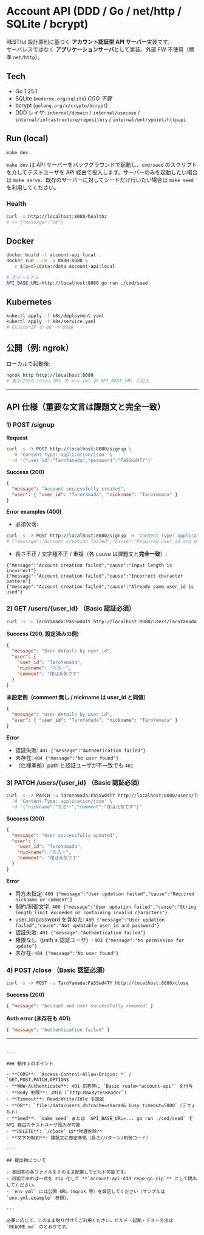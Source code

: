 # Account API (DDD / Go / net/http / SQLite / bcrypt)

RESTful 設計原則に基づく **アカウント認証型 API サーバー**実装です。  
サーバレスではなく **アプリケーションサーバ**として実装。外部 FW 不使用（標準 `net/http`）。

## Tech

- Go 1.25.1
- SQLite (`modernc.org/sqlite`) _CGO 不要_
- bcrypt (`golang.org/x/crypto/bcrypt`)
- DDD レイヤ: `internal/domain` / `internal/usecase` / `internal/infrastructure/repository` / `internal/entrypoint/httpapi`

## Run (local)

```bash
make dev
```

`make dev` は API サーバーをバックグラウンドで起動し、`cmd/seed` のスクリプトを介してテストユーザを API 経由で投入します。サーバーのみを起動したい場合は `make serve`、既存のサーバーに対してシードだけ行いたい場合は `make seed` を利用してください。

### Health

```bash
curl -s http://localhost:8080/healthz
# => {"message":"ok"}
```

## Docker

```bash
docker build -t account-api:local .
docker run --rm -p 8080:8080 \
  -v $(pwd)/data:/data account-api:local

# 別ターミナル
API_BASE_URL=http://localhost:8080 go run ./cmd/seed
```

## Kubernetes

```bash
kubectl apply -f k8s/deployment.yaml
kubectl apply -f k8s/service.yaml
# ClusterIP の 80 -> 8080
```

## 公開（例: ngrok）

ローカルで起動後:

```bash
ngrok http http://localhost:8080
# 表示された https URL を env.yml の API_BASE_URL に記入
```

---

## API 仕様（重要な文言は課題文と**完全一致**）

### 1) POST /signup

**Request**

```bash
curl -s -X POST http://localhost:8080/signup \
  -H 'Content-Type: application/json' \
  -d '{"user_id":"TaroYamada","password":"PaSSwd4TY"}'
```

**Success (200)**

```json
{
  "message": "Account successfully created",
  "user": { "user_id": "TaroYamada", "nickname": "TaroYamada" }
}
```

**Error examples (400)**

- 必須欠落:

```bash
curl -s -X POST http://localhost:8080/signup -H 'Content-Type: application/json' -d '{}'
# {"message":"Account creation failed","cause":"Required user_id and password"}
```

- 長さ不正 / 文字種不正 / 重複（各 cause は課題文と**完全一致**）:

```
{"message":"Account creation failed","cause":"Input length is incorrect"}
{"message":"Account creation failed","cause":"Incorrect character pattern"}
{"message":"Account creation failed","cause":"Already same user_id is used"}
```

### 2) GET /users/{user_id} （Basic 認証必須）

```bash
curl -s -u TaroYamada:PaSSwd4TY http://localhost:8080/users/TaroYamada
```

**Success (200, 設定済みの例)**

```json
{
  "message": "User details by user_id",
  "user": {
    "user_id": "TaroYamada",
    "nickname": "たろー",
    "comment": "僕は元気です"
  }
}
```

**未設定例（comment 無し / nickname は user_id と同値）**

```json
{
  "message": "User details by user_id",
  "user": { "user_id": "TaroYamada", "nickname": "TaroYamada" }
}
```

**Error**

- 認証失敗: `401 {"message":"Authentication failed"}`
- 未存在: `404 {"message":"No user found"}`
- （仕様準拠）path と認証ユーザが不一致でも `401`

### 3) PATCH /users/{user_id} （Basic 認証必須）

```bash
curl -s -X PATCH -u TaroYamada:PaSSwd4TY http://localhost:8080/users/TaroYamada \
  -H 'Content-Type: application/json' \
  -d '{"nickname":"たろー","comment":"僕は元気です"}'
```

**Success (200)**

```json
{
  "message": "User successfully updated",
  "user": {
    "user_id": "TaroYamada",
    "nickname": "たろー",
    "comment": "僕は元気です"
  }
}
```

**Error**

- 両方未指定: `400 {"message":"User updation failed","cause":"Required nickname or comment"}`
- 制約/制御文字: `400 {"message":"User updation failed","cause":"String length limit exceeded or containing invalid characters"}`
- user_id/password を含めた: `400 {"message":"User updation failed","cause":"Not updatable user_id and password"}`
- 認証失敗: `401 {"message":"Authentication failed"}`
- 権限なし（path ≠ 認証ユーザ）: `403 {"message":"No permission for update"}`
- 未存在: `404 {"message":"No user found"}`

### 4) POST /close （Basic 認証必須）

```bash
curl -s -X POST -u TaroYamada:PaSSwd4TY http://localhost:8080/close
```

**Success (200)**

```json
{ "message": "Account and user successfully removed" }
```

**Auth error (未存在も 401)**

```json
{ "message": "Authentication failed" }
```

---

```

---

### 動作上のポイント

- **CORS**: `Access-Control-Allow-Origin: *` / `GET,POST,PATCH,OPTIONS`
- **WWW-Authenticate**: 401 応答時に `Basic realm="account-api"` を付与
- **Body 制限**: 1MiB (`http.MaxBytesReader`)
- **Timeout**: Read/Write/Idle を設定
- **DB**: `file:/data/users.db?cache=shared&_busy_timeout=5000`（デフォルト）
- **Seed**: `make seed` または `API_BASE_URL=... go run ./cmd/seed` で API 経由のテストユーザ投入が可能
- **DELETE**: `/close` は**物理削除**
- **文字列制約**: 課題文に厳密準拠（長さ/パターン/制御コード）

---

## 提出物について

- 本回答の各ファイルをそのまま配置してビルド可能です。
- 可能であれば一式を zip 化して **`account-api-ddd-repo-go.zip`** として提出してください。
- `env.yml` には公開 URL（ngrok 等）を設定してください（サンプルは `env.yml.example` 参照）。

---

必要に応じて、このまま貼り付けてご利用ください。ビルド・起動・テスト方法は `README.md` のとおりです。
```
